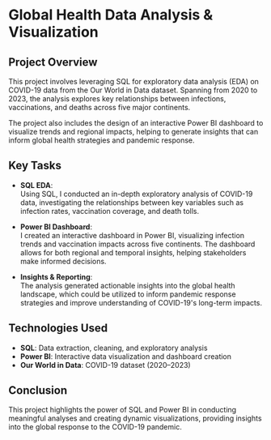 # Global Health Data Analysis & Visualization

## Project Overview  
This project involves leveraging SQL for exploratory data analysis (EDA) on COVID-19 data from the Our World in Data dataset. Spanning from 2020 to 2023, the analysis explores key relationships between infections, vaccinations, and deaths across five major continents. 

The project also includes the design of an interactive Power BI dashboard to visualize trends and regional impacts, helping to generate insights that can inform global health strategies and pandemic response.

## Key Tasks  
- **SQL EDA**:  
  Using SQL, I conducted an in-depth exploratory analysis of COVID-19 data, investigating the relationships between key variables such as infection rates, vaccination coverage, and death tolls.
  
- **Power BI Dashboard**:  
  I created an interactive dashboard in Power BI, visualizing infection trends and vaccination impacts across five continents. The dashboard allows for both regional and temporal insights, helping stakeholders make informed decisions.

- **Insights & Reporting**:  
  The analysis generated actionable insights into the global health landscape, which could be utilized to inform pandemic response strategies and improve understanding of COVID-19's long-term impacts.

## Technologies Used  
- **SQL**: Data extraction, cleaning, and exploratory analysis  
- **Power BI**: Interactive data visualization and dashboard creation  
- **Our World in Data**: COVID-19 dataset (2020–2023)

## Conclusion  
This project highlights the power of SQL and Power BI in conducting meaningful analyses and creating dynamic visualizations, providing insights into the global response to the COVID-19 pandemic.

